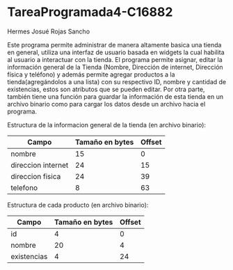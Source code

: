 # TareaProgramada4-C16882
Hermes Josué Rojas Sancho

Este programa permite administrar de manera altamente basica una tienda en general, utiliza una interfaz de usuario basada en widgets la cual habilita al usuario a interactuar con la tienda. El programa permite asignar, editar la información general de la Tienda (Nombre, Dirección de internet, Dirección física y teléfono) y además permite agregar productos a la tienda(agregándolos a una lista) con su respectivo ID, nombre y cantidad de existencias, estos son atributos que se pueden editar.
Por otra parte, también tiene una función para guardar la información de esta tienda en un archivo binario como para cargar los datos desde un archivo hacia el programa.

Estructura de la informacion general de la tienda (en archivo binario):

| Campo              | Tamaño en bytes | Offset |
| ----------         | --------------- | ------ | 
| nombre             | 15              | 0  |
| direccion internet | 24              | 15 |
| direccion fisica   | 24              | 39 |
| telefono           | 8               | 63 |

Estructura de cada producto (en archivo binario):

| Campo              | Tamaño en bytes | Offset |
| ----------         | --------------- | ------ | 
| id                 | 4               | 0  |
| nombre             | 20              | 4  |
| existencias        | 4               | 24 |
